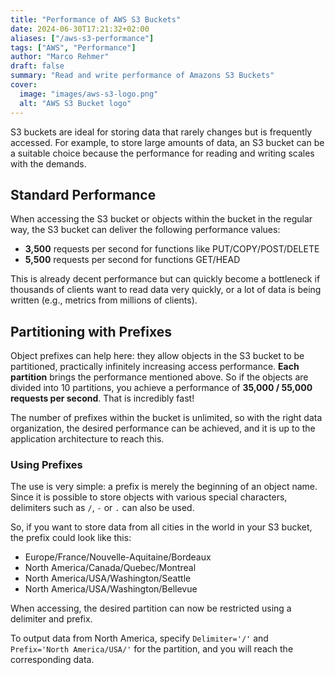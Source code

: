 ```yaml
---
title: "Performance of AWS S3 Buckets"
date: 2024-06-30T17:21:32+02:00
aliases: ["/aws-s3-performance"]
tags: ["AWS", "Performance"]
author: "Marco Rehmer"
draft: false
summary: "Read and write performance of Amazons S3 Buckets"
cover:
  image: "images/aws-s3-logo.png"
  alt: "AWS S3 Bucket logo"
---
```


S3 buckets are ideal for storing data that rarely changes but is frequently accessed. For example, to store large amounts of data, an S3 bucket can be a suitable choice because the performance for reading and writing scales with the demands.

## Standard Performance

When accessing the S3 bucket or objects within the bucket in the regular way, the S3 bucket can deliver the following performance values:

- **3,500** requests per second for functions like PUT/COPY/POST/DELETE
- **5,500** requests per second for functions GET/HEAD

This is already decent performance but can quickly become a bottleneck if thousands of clients want to read data very quickly, or a lot of data is being written (e.g., metrics from millions of clients).

## Partitioning with Prefixes

Object prefixes can help here: they allow objects in the S3 bucket to be partitioned, practically infinitely increasing access performance. **Each partition** brings the performance mentioned above. So if the objects are divided into 10 partitions, you achieve a performance of **35,000 / 55,000 requests per second**. That is incredibly fast!

The number of prefixes within the bucket is unlimited, so with the right data organization, the desired performance can be achieved, and it is up to the application architecture to reach this.

### Using Prefixes

The use is very simple: a prefix is merely the beginning of an object name. Since it is possible to store objects with various special characters, delimiters such as `/`, `-` or `.` can also be used.

So, if you want to store data from all cities in the world in your S3 bucket, the prefix could look like this:

- Europe/France/Nouvelle-Aquitaine/Bordeaux
- North America/Canada/Quebec/Montreal
- North America/USA/Washington/Seattle
- North America/USA/Washington/Bellevue

When accessing, the desired partition can now be restricted using a delimiter and prefix.

To output data from North America, specify `Delimiter='/'` and `Prefix='North America/USA/'` for the partition, and you will reach the corresponding data.
